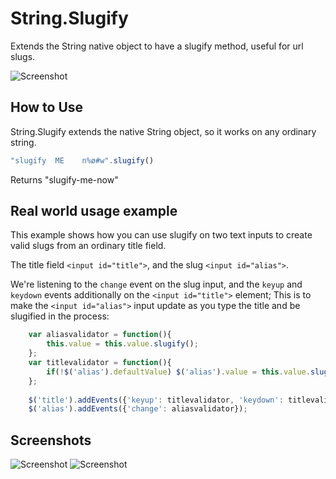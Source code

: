 String.Slugify
==============

Extends the String native object to have a slugify method, useful for url slugs.

![Screenshot](http://s3.amazonaws.com/ember/xwmVk5lxm01jNBFEMXgyCcpQYZTk54B9_o.png)

How to Use
----------

String.Slugify extends the native String object, so it works on any ordinary string.

```javascript
"slugify  ME    n%ø#w".slugify()
```

Returns "slugify-me-now"

Real world usage example
------------------------

This example shows how you can use slugify on two text inputs to create valid slugs from an ordinary title field.

The title field `<input id="title">`, and the slug `<input id="alias">`.

We're listening to the `change` event on the slug input, and the `keyup` and `keydown` events additionally on the `<input id="title">` element; This is to make the `<input id="alias">` input update as you type the title and be slugified in the process:

```javascript
	var aliasvalidator = function(){
		this.value = this.value.slugify();
	};
	var titlevalidator = function(){
		if(!$('alias').defaultValue) $('alias').value = this.value.slugify();
	};
	
	$('title').addEvents({'keyup': titlevalidator, 'keydown': titlevalidator, 'change': titlevalidator});
	$('alias').addEvents({'change': aliasvalidator});
```

Screenshots
-----------

![Screenshot](http://s3.amazonaws.com/ember/xwmVk5lxm01jNBFEMXgyCcpQYZTk54B9_o.png)
![Screenshot](http://s3.amazonaws.com/ember/RdbH0CLZgjeOMwb2n6YTJxOPnB9GVhtz_o.png)
